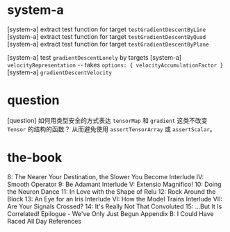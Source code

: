 # system-a

[system-a] extract test function for target `testGradientDescentByLine`
[system-a] extract test function for target `testGradientDescentByQuad`
[system-a] extract test function for target `testGradientDescentByPlane`

[system-a] test `gradientDescentLonely` by targets
[system-a] `velocityRepresentation` -- takes `options: { velocityAccumulationFactor }`
[system-a] `gradientDescentVelocity`

# question

[question] 如何用类型安全的方式表达 `tensorMap` 和 `gradient`
这类不改变 `Tensor` 的结构的函数？
从而避免使用 `assertTensorArray` 或 `assertScalar`。

# the-book

8: The Nearer Your Destination, the Slower You Become
Interlude IV: Smooth Operator
9: Be Adamant
Interlude V: Extensio Magnifico!
10: Doing the Neuron Dance
11: In Love with the Shape of Relu
12: Rock Around the Block
13: An Eye for an Iris
Interlude VI: How the Model Trains
Interlude VII: Are Your Signals Crossed?
14: It's Really Not That Convoluted
15: …But It Is Correlated!
Epilogue - We've Only Just Begun
Appendix B: I Could Have Raced All Day
References
